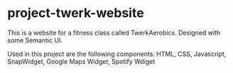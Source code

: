 # project-twerk-website

This is a website for a fitness class called TwerkAerobics. Designed with some Semantic UI. 

Used in this project are the following components:
HTML, CSS, Javascript, SnapWidget, Google Maps Widget, Spotify Wdiget
